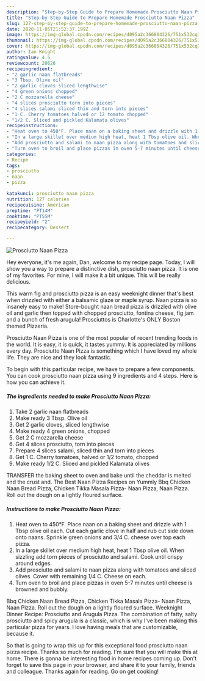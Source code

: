 ```yaml
---
description: "Step-by-Step Guide to Prepare Homemade Prosciutto Naan Pizza"
title: "Step-by-Step Guide to Prepare Homemade Prosciutto Naan Pizza"
slug: 127-step-by-step-guide-to-prepare-homemade-prosciutto-naan-pizza
date: 2020-11-05T21:52:37.199Z
image: https://img-global.cpcdn.com/recipes/d095a2c366804326/751x532cq70/prosciutto-naan-pizza-recipe-main-photo.jpg
thumbnail: https://img-global.cpcdn.com/recipes/d095a2c366804326/751x532cq70/prosciutto-naan-pizza-recipe-main-photo.jpg
cover: https://img-global.cpcdn.com/recipes/d095a2c366804326/751x532cq70/prosciutto-naan-pizza-recipe-main-photo.jpg
author: Ian Knight
ratingvalue: 4.5
reviewcount: 20626
recipeingredient:
- "2 garlic naan flatbreads"
- "3 Tbsp. Olive oil"
- "2 garlic cloves sliced lengthwise"
- "4 green onions chopped"
- "2 C mozzarella cheese"
- "4 slices prosciutto torn into pieces"
- "4 slices salami sliced thin and torn into pieces"
- "1 C. Cherry tomatoes halved or 12 tomato chopped"
- "1/2 C. Sliced and pickled Kalamata olives"
recipeinstructions:
- "Heat oven to 450°F. Place naan on a baking sheet and drizzle with 1 Tbsp olive oil each. Cut each garlic clove in half and rub cut side down onto naans. Sprinkle green onions and 3/4 C. cheese over top each pizza."
- "In a large skillet over medium high heat, heat 1 Tbsp olive oil. When sizzling add torn pieces of prosciutto and salami. Cook until crispy around edges."
- "Add prosciutto and salami to naan pizza along with tomatoes and sliced olives. Cover with remaining 1/4 C. Cheese on each."
- "Turn oven to broil and place pizzas in oven 5-7 minutes until cheese is browned and bubbly."
categories:
- Recipe
tags:
- prosciutto
- naan
- pizza

katakunci: prosciutto naan pizza 
nutrition: 127 calories
recipecuisine: American
preptime: "PT14M"
cooktime: "PT55M"
recipeyield: "2"
recipecategory: Dessert

---
```



![Prosciutto Naan Pizza](https://img-global.cpcdn.com/recipes/d095a2c366804326/751x532cq70/prosciutto-naan-pizza-recipe-main-photo.jpg)

Hey everyone, it's me again, Dan, welcome to my recipe page. Today, I will show you a way to prepare a distinctive dish, prosciutto naan pizza. It is one of my favorites. For mine, I will make it a bit unique. This will be really delicious.

This warm fig and prosciutto pizza is an easy weeknight dinner that&#39;s best when drizzled with either a balsamic glaze or maple syrup. Naan pizza is so insanely easy to make! Store-bought naan bread pizza is drizzled with olive oil and garlic then topped with chopped prosciutto, fontina cheese, fig jam and a bunch of fresh arugula! Prosciuttos is Charlotte&#39;s ONLY Boston themed Pizzeria.

Prosciutto Naan Pizza is one of the most popular of recent trending foods in the world. It is easy, it is quick, it tastes yummy. It is appreciated by millions every day. Prosciutto Naan Pizza is something which I have loved my whole life. They are nice and they look fantastic.


To begin with this particular recipe, we have to prepare a few components. You can cook prosciutto naan pizza using 9 ingredients and 4 steps. Here is how you can achieve it.

<!--inarticleads1-->

##### The ingredients needed to make Prosciutto Naan Pizza:

1. Take 2 garlic naan flatbreads
1. Make ready 3 Tbsp. Olive oil
1. Get 2 garlic cloves, sliced lengthwise
1. Make ready 4 green onions, chopped
1. Get 2 C mozzarella cheese
1. Get 4 slices prosciutto, torn into pieces
1. Prepare 4 slices salami, sliced thin and torn into pieces
1. Get 1 C. Cherry tomatoes, halved or 1/2 tomato, chopped
1. Make ready 1/2 C. Sliced and pickled Kalamata olives


TRANSFER the baking sheet to oven and bake until the cheddar is melted and the crust and. The Best Naan Pizza Recipes on Yummly Bbq Chicken Naan Bread Pizza, Chicken Tikka Masala Pizza- Naan Pizza, Naan Pizza. Roll out the dough on a lightly floured surface. 

<!--inarticleads2-->

##### Instructions to make Prosciutto Naan Pizza:

1. Heat oven to 450°F. Place naan on a baking sheet and drizzle with 1 Tbsp olive oil each. Cut each garlic clove in half and rub cut side down onto naans. Sprinkle green onions and 3/4 C. cheese over top each pizza.
1. In a large skillet over medium high heat, heat 1 Tbsp olive oil. When sizzling add torn pieces of prosciutto and salami. Cook until crispy around edges.
1. Add prosciutto and salami to naan pizza along with tomatoes and sliced olives. Cover with remaining 1/4 C. Cheese on each.
1. Turn oven to broil and place pizzas in oven 5-7 minutes until cheese is browned and bubbly.


Bbq Chicken Naan Bread Pizza, Chicken Tikka Masala Pizza- Naan Pizza, Naan Pizza. Roll out the dough on a lightly floured surface. Weeknight Dinner Recipe: Prosciutto and Arugula Pizza. The combination of fatty, salty prosciutto and spicy arugula is a classic, which is why I&#39;ve been making this particular pizza for years. I love having meals that are customizable, because it. 

So that is going to wrap this up for this exceptional food prosciutto naan pizza recipe. Thanks so much for reading. I'm sure that you will make this at home. There is gonna be interesting food in home recipes coming up. Don't forget to save this page in your browser, and share it to your family, friends and colleague. Thanks again for reading. Go on get cooking!

